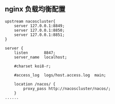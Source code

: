 ## nginx 负载均衡配置
    
    upstream nacoscluster{
        server 127.0.0.1:8849;
        server 127.0.0.1:8850;
        server 127.0.0.1:8851;
    }

    server {
        listen       8847;
        server_name  localhost;

        #charset koi8-r;

        #access_log  logs/host.access.log  main;

        location /nacos/ {
            proxy_pass http://nacoscluster/nacos/;
        }
    ......